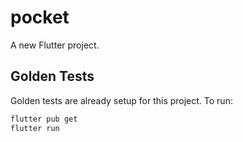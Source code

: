 # pocket

A new Flutter project.

## Golden Tests

Golden tests are already setup for this project. To run:

```bash
flutter pub get
flutter run
```


